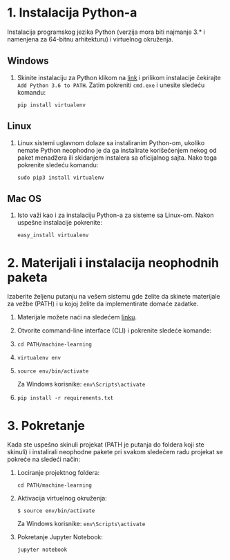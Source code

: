 # 1. Instalacija Python-a

Instalacija programskog jezika Python (verzija mora biti najmanje 3.* i namenjena za 64-bitnu arhitekturu) i virtuelnog okruženja.

## Windows

1. Skinite instalaciju za Python klikom na [link][1] i prilikom instalacije čekirajte `Add Python 3.6 to PATH`. Zatim pokreniti `cmd.exe` i unesite sledeću komandu:

	`pip install virtualenv`

## Linux
1. Linux sistemi uglavnom dolaze sa instaliranim Python-om, ukoliko nemate Python neophodno je da ga instalirate korišećenjem nekog od paket menadžera ili skidanjem instalera sa oficijalnog sajta. Nako toga pokrenite sledeću komandu:

  	`sudo pip3 install virtualenv `

## Mac OS
1. Isto važi kao i za instalaciju Python-a za sisteme sa Linux-om. Nakon uspešne instalacije pokrenite:

	`easy_install virtualenv`

[1]: https://www.python.org/ftp/python/3.6.4/python-3.6.4-amd64.exe


# 2. Materijali i instalacija neophodnih paketa

Izaberite željenu putanju na vešem sistemu gde želite da skinete materijale za vežbe (PATH) i u kojoj želite da implementirate domaće zadatke.

1. Materijale možete naći na sledećem [linku][2].

2.  Otvorite command-line interface (CLI) i pokrenite sledeće komande:

3. `cd PATH/machine-learning`

4. `virtualenv env`

5. `source env/bin/activate`

	Za Windows korisnike: `env\Scripts\activate`

6. `pip install -r requirements.txt`

[2]: https://github.com/mcerovic/machine-learning`

# 3. Pokretanje

Kada ste uspešno skinuli projekat (PATH je putanja do foldera koji ste skinuli) i instalirali neophodne pakete pri svakom sledećem radu projekat se pokreće na sledeći način:

1. Lociranje projektnog foldera:

	`cd PATH/machine-learning`

2. Aktivacija virtuelnog okruženja:

	`$ source env/bin/activate`

	Za Windows korisnike: `env\Scripts\activate`

3. Pokretanje Jupyter Notebook:

	`jupyter notebook`
